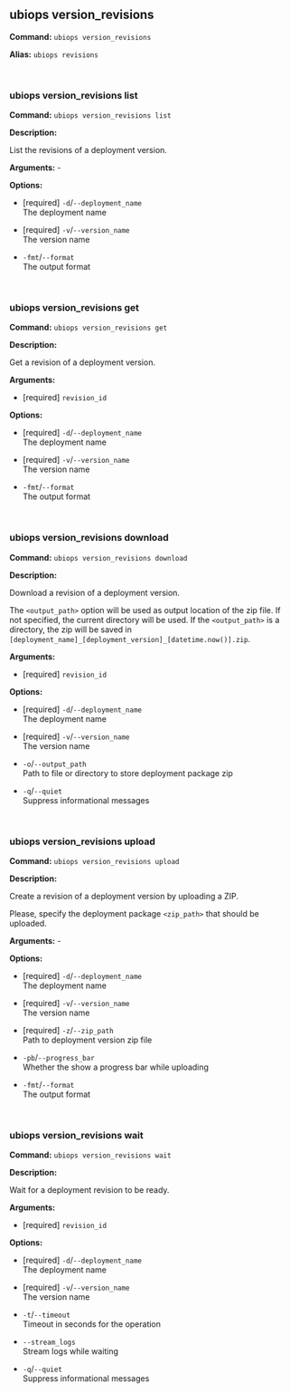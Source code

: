 ## ubiops version_revisions

**Command:** `ubiops version_revisions`

**Alias:** `ubiops revisions`


<br/>

### ubiops version_revisions list

**Command:** `ubiops version_revisions list`

**Description:**

List the revisions of a deployment version.

**Arguments:** - 

**Options:**

- [required] `-d`/`--deployment_name`<br/>The deployment name

- [required] `-v`/`--version_name`<br/>The version name

- `-fmt`/`--format`<br/>The output format


<br/>

### ubiops version_revisions get

**Command:** `ubiops version_revisions get`

**Description:**

Get a revision of a deployment version.

**Arguments:**

- [required] `revision_id`



**Options:**

- [required] `-d`/`--deployment_name`<br/>The deployment name

- [required] `-v`/`--version_name`<br/>The version name

- `-fmt`/`--format`<br/>The output format


<br/>

### ubiops version_revisions download

**Command:** `ubiops version_revisions download`

**Description:**

Download a revision of a deployment version.

The `<output_path>` option will be used as output location of the zip file. If not specified,
the current directory will be used. If the `<output_path>` is a directory, the zip will be
saved in `[deployment_name]_[deployment_version]_[datetime.now()].zip`.

**Arguments:**

- [required] `revision_id`



**Options:**

- [required] `-d`/`--deployment_name`<br/>The deployment name

- [required] `-v`/`--version_name`<br/>The version name

- `-o`/`--output_path`<br/>Path to file or directory to store deployment package zip

- `-q`/`--quiet`<br/>Suppress informational messages


<br/>

### ubiops version_revisions upload

**Command:** `ubiops version_revisions upload`

**Description:**

Create a revision of a deployment version by uploading a ZIP.

Please, specify the deployment package `<zip_path>` that should be uploaded.

**Arguments:** - 

**Options:**

- [required] `-d`/`--deployment_name`<br/>The deployment name

- [required] `-v`/`--version_name`<br/>The version name

- [required] `-z`/`--zip_path`<br/>Path to deployment version zip file

- `-pb`/`--progress_bar`<br/>Whether the show a progress bar while uploading

- `-fmt`/`--format`<br/>The output format


<br/>

### ubiops version_revisions wait

**Command:** `ubiops version_revisions wait`

**Description:**

Wait for a deployment revision to be ready.

**Arguments:**

- [required] `revision_id`



**Options:**

- [required] `-d`/`--deployment_name`<br/>The deployment name

- [required] `-v`/`--version_name`<br/>The version name

- `-t`/`--timeout`<br/>Timeout in seconds for the operation

- `--stream_logs`<br/>Stream logs while waiting

- `-q`/`--quiet`<br/>Suppress informational messages


<br/>

